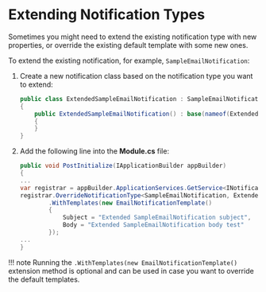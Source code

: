 ﻿# Extending Notification Types

Sometimes you might need to extend the existing notification type with new properties, or override the existing default template with some new ones.

To extend the existing notification, for example, `SampleEmailNotification`:

1. Create a new notification class based on the notification type you want to extend:

    ```csharp
    public class ExtendedSampleEmailNotification : SampleEmailNotification
    {
        public ExtendedSampleEmailNotification() : base(nameof(ExtendedSampleEmailNotification))
        {
        }
    }
    ```

1. Add the following line into the **Module.cs** file:

    ```csharp title="Module.cs"
    public void PostInitialize(IApplicationBuilder appBuilder)
    {
    ...
    var registrar = appBuilder.ApplicationServices.GetService<INotificationRegistrar>();
    registrar.OverrideNotificationType<SampleEmailNotification, ExtendedSampleEmailNotification>()
            .WithTemplates(new EmailNotificationTemplate()
            {
                Subject = "Extended SampleEmailNotification subject",
                Body = "Extended SampleEmailNotification body test"
            });
    ...
    }
    ```

!!! note
	Running the `.WithTemplates(new EmailNotificationTemplate()` extension method is optional and can be used in case you want to override the default templates.
